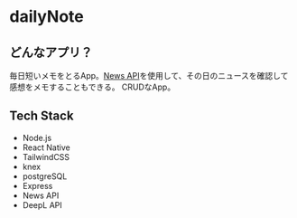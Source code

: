 # dailyNote

## どんなアプリ？

毎日短いメモをとるApp。[News API](https://newsapi.org/)を使用して、その日のニュースを確認して感想をメモすることもできる。
CRUDなApp。

##  Tech Stack
- Node.js
- React Native
- TailwindCSS
- knex
- postgreSQL
- Express
- News API 
- DeepL API